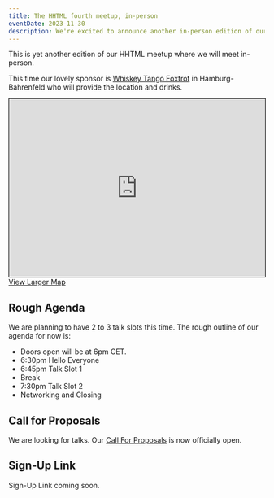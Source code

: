 ```yaml
---
title: The HHTML fourth meetup, in-person
eventDate: 2023-11-30
description: We're excited to announce another in-person edition of our HHTML meet-up, with lovely support from Whiskey Tango Foxtrot GmbH in Hamburg-Bahrenfeld.
---
```

This is yet another edition of our HHTML meetup where we will meet in-person.

This time our lovely sponsor is [Whiskey Tango Foxtrot](https://wtfoxtrox.de) in Hamburg-Bahrenfeld who will provide the location and drinks.

<iframe width="100%" height="350" src="https://www.openstreetmap.org/export/embed.html?bbox=9.914444983005525%2C53.56090700508301%2C9.918355643749239%2C53.56232010210017&amp;layer=mapnik&amp;marker=53.56161355949226%2C9.91640031337738" style="border: 1px solid black"></iframe><a href="https://www.openstreetmap.org/?mlat=53.56161&amp;mlon=9.91640#map=19/53.56161/9.91640">View Larger Map</a>

## Rough Agenda

We are planning to have 2 to 3 talk slots this time. The rough outline of our agenda for now is:

- Doors open will be at 6pm CET.
- 6:30pm Hello Everyone
- 6:45pm Talk Slot 1
- Break
- 7:30pm Talk Slot 2
- Networking and Closing

## Call for Proposals

We are looking for talks. Our [Call For Proposals](https://hhtml.de/call-for-proposals/) is now officially open.

## Sign-Up Link

Sign-Up Link coming soon.
